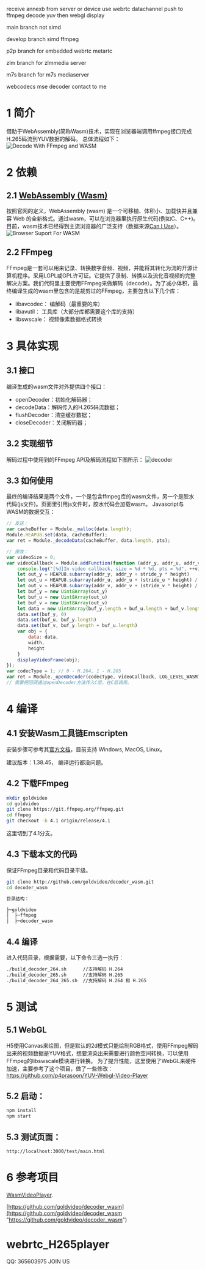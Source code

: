 receive annexb from server or device use webrtc datachannel push to ffmpeg decode yuv then webgl display

main branch not simd

develop branch simd ffmpeg

p2p branch for embedded webrtc metartc

zlm branch for zlmmedia server 

m7s branch for m7s mediaserver

webcodecs mse decoder contact to me
# 1 简介

借助于WebAssembly(简称Wasm)技术，实现在浏览器端调用ffmpeg接口完成H.265码流到YUV数据的解码。
总体流程如下：
![Decode With FFmpeg and WASM](./doc/wasm.jpg "页面通过wasm调用FFmpeg流程图")


# 2 依赖

## 2.1 [WebAssembly (Wasm)](https://webassembly.org/)

按照官网的定义，WebAssembly (wasm) 是一个可移植、体积小、加载快并且兼容 Web 的全新格式。通过wasm，可以在浏览器里执行原生代码(例如C、C++)。
目前，wasm技术已经得到主流浏览器的广泛支持（数据来源[Can I Use](https://www.caniuse.com/#search=WebAssembly)）。
![Browser Suport For WASM](./doc/caniuse_wasm.jpg "主流浏览器对wasm的支持")

## 2.2 FFmpeg

FFmpeg是一套可以用来记录、转换数字音频、视频，并能将其转化为流的开源计算机程序。采用LGPL或GPL许可证。它提供了录制、转换以及流化音视频的完整解决方案。我们代码里主要使用FFmpeg来做解码（decode）。为了减小体积，最终编译生成的wasm里包含的是裁剪过的FFmpeg，主要包含以下几个库：

- libavcodec： 编解码（最重要的库）
- libavutil： 工具库（大部分库都需要这个库的支持）
- libswscale： 视频像素数据格式转换

# 3 具体实现

## 3.1 接口

编译生成的wasm文件对外提供四个接口：

- openDecoder：初始化解码器；
- decodeData：解码传入的H.265码流数据；
- flushDecoder：清空缓存数据；
- closeDecoder：关闭解码器；

## 3.2 实现细节

解码过程中使用到的FFmpeg API及解码流程如下图所示：
![decoder](./doc/decode_video.jpg "调用FFmpeg API解码流程")

## 3.3 如何使用

最终的编译结果是两个文件，一个是包含ffmpeg库的wasm文件，另一个是胶水代码(js文件)。页面里引用js文件时，胶水代码会加载wasm。
Javascript与WASM的数据交互：


```js
// 发送：
var cacheBuffer = Module._malloc(data.length);
Module.HEAPU8.set(data, cacheBuffer);
var ret = Module._decodeData(cacheBuffer, data.length, pts);

// 接收：
var videoSize = 0;
var videoCallback = Module.addFunction(function (addr_y, addr_u, addr_v, stride_y, stride_u, stride_v, width, height, pts) {
    console.log("[%d]In video callback, size = %d * %d, pts = %d", ++videoSize, width, height, pts)
    let out_y = HEAPU8.subarray(addr_y, addr_y + stride_y * height)
    let out_u = HEAPU8.subarray(addr_u, addr_u + (stride_u * height) / 2)
    let out_v = HEAPU8.subarray(addr_v, addr_v + (stride_v * height) / 2)
    let buf_y = new Uint8Array(out_y)
    let buf_u = new Uint8Array(out_u)
    let buf_v = new Uint8Array(out_v)
    let data = new Uint8Array(buf_y.length + buf_u.length + buf_v.length)
    data.set(buf_y, 0)
    data.set(buf_u, buf_y.length)
    data.set(buf_v, buf_y.length + buf_u.length)
    var obj = {
        data: data,
        width,
        height
    }
    displayVideoFrame(obj);
});
var codecType = 1; // 0 - H.264, 1 - H.265
var ret = Module._openDecoder(codecType, videoCallback, LOG_LEVEL_WASM)
// 需要把回调通过openDecoder方法传入C层，在C层调用。
```

# 4 编译

## 4.1 安装Wasm工具链Emscripten

安装步骤可参考其[官方文档](https://emscripten.org/docs/getting_started/downloads.html)，目前支持 Windows, MacOS, Linux。

建议版本：1.38.45， 编译运行都没问题。

## 4.2 下载FFmpeg

```bash
mkdir goldvideo
cd goldvideo
git clone https://git.ffmpeg.org/ffmpeg.git
cd ffmpeg
git checkout -b 4.1 origin/release/4.1
```

这里切到了4.1分支。

## 4.3 下载本文的代码

保证FFmpeg目录和代码目录平级。

```bash
git clone http://github.com/goldvideo/decoder_wasm.git
cd decoder_wasm

目录结构：

├─goldvideo
│  ├─ffmpeg
│  ├─decoder_wasm
```

## 4.4 编译

进入代码目录，根据需要，以下命令三选一执行：

```bash
./build_decoder_264.sh      //支持解码 H.264
./build_decoder_265.sh      //支持解码 H.265
./build_decoder_264_265.sh  //支持解码 H.264 和 H.265
```

# 5 测试

## 5.1 WebGL

H5使用Canvas来绘图，但是默认的2d模式只能绘制RGB格式，使用FFmpeg解码出来的视频数据是YUV格式，想要渲染出来需要进行颜色空间转换，可以使用FFmpeg的libswscale模块进行转换。
为了提升性能，这里使用了WebGL来硬件加速，主要参考了这个项目，做了一些修改： https://github.com/p4prasoon/YUV-Webgl-Video-Player

## 5.2 启动：

```bash
npm install
npm start
```

## 5.3 测试页面：

```
http://localhost:3000/test/main.html
```

# 6 参考项目

[WasmVideoPlayer](https://github.com/sonysuqin/WasmVideoPlayer).

[https://github.com/goldvideo/decoder_wasm](https://github.com/goldvideo/decoder_wasm "https://github.com/goldvideo/decoder_wasm")

# webrtc_H265player
QQ: 365603975 JOIN US
